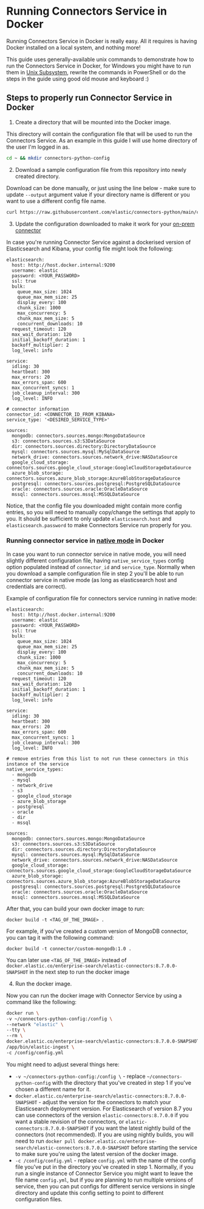 # Running Connectors Service in Docker

Running Connectors Service in Docker is really easy. All it requires is having Docker installed on a local system, and nothing more!

This guide uses generally-available unix commands to demonstrate how to run the Connectors Service in Docker, for Windows you might have to run them in [Unix Subsystem](https://learn.microsoft.com/en-us/windows/wsl/about), rewrite the commands in PowerShell or do the steps in the guide using good old mouse and keyboard :)

## Steps to properly run Connector Service in Docker

1. Create a directory that will be mounted into the Docker image.

This directory will contain the configuration file that will be used to run the Connectors Service. As an example in this guide I will use home directory of the user I'm logged in as.

```sh
cd ~ && mkdir connectors-python-config
```

2. Download a sample configuration file from this repository into newly created directory.

Download can be done manually, or just using the line below - make sure to update `--output` argument value if your directory name is different or you want to use a different config file name.

```sh
curl https://raw.githubusercontent.com/elastic/connectors-python/main/config.yml --output ~/connectors-python-config/config.yml
```

3. Update the configuration downloaded to make it work for your [on-prem connector](https://www.elastic.co/guide/en/enterprise-search/current/build-connector.html#build-connector-usage)

In case you're running Connector Service against a dockerised version of Elasticsearch and Kibana, your config file might look the following:

```
elasticsearch:
  host: http://host.docker.internal:9200
  username: elastic
  password: <YOUR_PASSWORD>
  ssl: true
  bulk:
    queue_max_size: 1024
    queue_max_mem_size: 25
    display_every: 100
    chunk_size: 1000
    max_concurrency: 5
    chunk_max_mem_size: 5
    concurrent_downloads: 10
  request_timeout: 120
  max_wait_duration: 120
  initial_backoff_duration: 1
  backoff_multiplier: 2
  log_level: info

service:
  idling: 30
  heartbeat: 300
  max_errors: 20
  max_errors_span: 600
  max_concurrent_syncs: 1
  job_cleanup_interval: 300
  log_level: INFO
  
# connector information
connector_id: <CONNECTOR_ID_FROM_KIBANA>
service_type: '<DESIRED_SERVICE_TYPE>'

sources:
  mongodb: connectors.sources.mongo:MongoDataSource
  s3: connectors.sources.s3:S3DataSource
  dir: connectors.sources.directory:DirectoryDataSource
  mysql: connectors.sources.mysql:MySqlDataSource
  network_drive: connectors.sources.network_drive:NASDataSource
  google_cloud_storage: connectors.sources.google_cloud_storage:GoogleCloudStorageDataSource
  azure_blob_storage: connectors.sources.azure_blob_storage:AzureBlobStorageDataSource
  postgresql: connectors.sources.postgresql:PostgreSQLDataSource
  oracle: connectors.sources.oracle:OracleDataSource
  mssql: connectors.sources.mssql:MSSQLDataSource
```

Notice, that the config file you downloaded might contain more config entries, so you will need to manually copy/change the settings that apply to you. It should be sufficient to only update `elasticsearch.host` and `elasticsearch.password` to make Connectors Service run properly for you.

### Running connector service in [native mode](https://www.elastic.co/guide/en/enterprise-search/current/native-connectors.html) in Docker

In case you want to run connector service in native mode, you will need slightly different configuration file, having `native_service_types` config option populated instead of `connector_id` and `service_type`. Normally when you download a sample configuration file in step 2 you'll be able to run connector service in native mode (as long as elasticsearch host and credentials are correct).

Example of configuration file for connectors service running in native mode:

```
elasticsearch:
  host: http://host.docker.internal:9200
  username: elastic
  password: <YOUR_PASSWORD>
  ssl: true
  bulk:
    queue_max_size: 1024
    queue_max_mem_size: 25
    display_every: 100
    chunk_size: 1000
    max_concurrency: 5
    chunk_max_mem_size: 5
    concurrent_downloads: 10
  request_timeout: 120
  max_wait_duration: 120
  initial_backoff_duration: 1
  backoff_multiplier: 2
  log_level: info

service:
  idling: 30
  heartbeat: 300
  max_errors: 20
  max_errors_span: 600
  max_concurrent_syncs: 1
  job_cleanup_interval: 300
  log_level: INFO
  
# remove entries from this list to not run these connectors in this instance of the service
native_service_types:
  - mongodb
  - mysql
  - network_drive
  - s3
  - google_cloud_storage
  - azure_blob_storage
  - postgresql
  - oracle
  - dir
  - mssql

sources:
  mongodb: connectors.sources.mongo:MongoDataSource
  s3: connectors.sources.s3:S3DataSource
  dir: connectors.sources.directory:DirectoryDataSource
  mysql: connectors.sources.mysql:MySqlDataSource
  network_drive: connectors.sources.network_drive:NASDataSource
  google_cloud_storage: connectors.sources.google_cloud_storage:GoogleCloudStorageDataSource
  azure_blob_storage: connectors.sources.azure_blob_storage:AzureBlobStorageDataSource
  postgresql: connectors.sources.postgresql:PostgreSQLDataSource
  oracle: connectors.sources.oracle:OracleDataSource
  mssql: connectors.sources.mssql:MSSQLDataSource
```

After that, you can build your own docker image to run:

```
docker build -t <TAG_OF_THE_IMAGE> .
```

For example, if you've created a custom version of MongoDB connector, you can tag it with the following command:

```
docker build -t connector/custom-mongodb:1.0 .
```

You can later use `<TAG_OF_THE_IMAGE>` instead of `docker.elastic.co/enterprise-search/elastic-connectors:8.7.0.0-SNAPSHOT` in the next step to run the docker image

4. Run the docker image.

Now you can run the docker image with Connector Service by using a command like the following:

```sh
docker run \
-v ~/connectors-python-config:/config \
--network "elastic" \
--tty \
--rm \
docker.elastic.co/enterprise-search/elastic-connectors:8.7.0.0-SNAPSHOT \
/app/bin/elastic-ingest \
-c /config/config.yml
```

You might need to adjust several things here:
- `-v ~/connectors-python-config:/config \` - replace `~/connectors-python-config` with the directory that you've created in step 1 if you've chosen a different name for it.
- `docker.elastic.co/enterprise-search/elastic-connectors:8.7.0.0-SNAPSHOT` - adjust the version for the connectors to match your Elasticsearch deployment version. For Elasticsearch of version 8.7 you can use connectors of the version `elastic-connectors:8.7.0.0` if you want a stable revision of the connectors, or `elastic-connectors:8.7.0.0-SNAPSHOT` if you want the latest nightly build of the connectors (not recommended). If you are using nightly builds, you will need to run `docker pull docker.elastic.co/enterprise-search/elastic-connectors:8.7.0.0-SNAPSHOT` before starting the service to make sure you're using the latest version of the docker image.
- `-c /config/config.yml` - replace `config.yml` with the name of the config file you've put in the directory you've created in step 1. Normally, if you run a single instance of Connector Service you might want to leave the file name `config.yml`, but if you are planning to run multiple versions of service, then you can put configs for different service versions in single directory and update this config setting to point to different configuration files.
